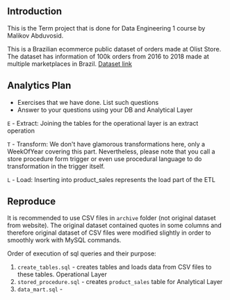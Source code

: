 ## Introduction

This is the Term project that is done for Data Engineering 1 course by Malikov Abduvosid. 

This is a Brazilian ecommerce public dataset of orders made at Olist Store. The dataset has information of 100k orders from 2016 to 2018 made at multiple marketplaces in Brazil. [Dataset link](https://www.kaggle.com/olistbr/brazilian-ecommerce?select=olist_order_items_dataset.csv)

## Analytics Plan
- Exercises that we have done. List such questions
- Answer to your questions using your DB and Analytical Layer

`E` - Extract: Joining the tables for the operational layer is an extract operation

`T` - Transform: We don't have glamorous transformations here, only a WeekOfYear covering this part. Nevertheless, please note that you call a store procedure form trigger or even use procedural language to do transformation in the trigger itself.

`L` - Load: Inserting into product_sales represents the load part of the ETL

## Reproduce 
It is recommended to use CSV files in `archive` folder (not original dataset from website). The original dataset contained quotes in some columns and therefore original dataset of CSV files were modified slightly in order to smoothly work with MySQL commands.

Order of execution of sql queries and their purpose:

1. `create_tables.sql` - creates tables and loads data from CSV files to these tables. Operational Layer
2. `stored_procedure.sql` - creates `product_sales` table for Analytical Layer
3. `data_mart.sql` - 







